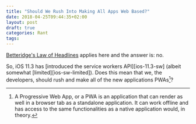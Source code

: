 ```yaml
---
title: "Should We Rush Into Making All Apps Web Based?"
date: 2018-04-25T09:44:35+02:00
layout: post
draft: true
categories: Rant
tags:
---
```


[Betteridge's Law of Headlines][wp-betteridge] applies here and the answer is: no.

[wp-betteridge]: https://en.wikipedia.org/wiki/Betteridge%27s_law_of_headlines

So, iOS 11.3 has [introduced the service workers API][ios-11.3-sw] (albeit somewhat [limited][ios-sw-limited]). Does this mean that we, the developers, should rush and make all of the new applications PWAs[^pwa]?

[^pwa]: A Progressive Web App, or a PWA is an application that can render as well in a browser tab as a standalone application. It can work offline and has access to the same functionalities as a native application would, in theory.

